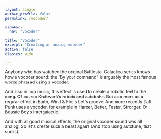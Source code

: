 ```yaml
---
layout: single
author_profile: false
permalink: /vocoder/

sidebar:
  nav: "vocoder"

title: "Vocoder"
excerpt: "Creating an analog vocoder"
action: false
classes: wide

---
```

Anybody who has watched the original Battlestar Galactica series knows how a vocoder sound: the "By your command" is arguably the most famous words phrased using a vocoder.

And also in pop music, this effect is used to create a robotic feel to the song. Of course Kraftwerk's robots and autobahn. But also more as a regular effect in Earth, Wind & Fire's Let's groove. And more recently Daft Punk uses a vocoder, for example in Harder, Better, Faster, Stronger. Or Beastie Boy's Intergalactic.

And with all good musical effects, the original vocoder sound was all analog! So let's create such a beast again! (And stop using autotune, that sucks).
